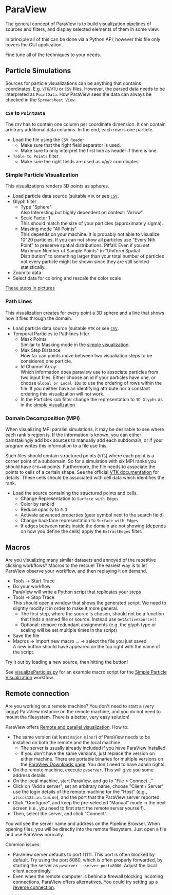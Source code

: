 # ParaView

The general concept of ParaView is to build visualization pipelines of sources and filters, and display selected elements of them in some view.

In principle all of this can be done via a Python API, however this file only covers the GUI application.

Fine tune all of the techniques to your needs.

## Particle Simulations

Sources for particle visualizations can be anything that contains coordinates. E.g. `VTK`/`VTU` or `CSV` files. However, the parsed data needs to be interpreted as `PointData`. How ParaView sees the data can always be checked in the `Spreadsheet View`.

### `CSV` to `PointData`

The `CSV` has to contain one column per coordinate dimension. It can contain arbitrary additional data columns. In the end, each row is one particle.

- Load the file using the `CSV Reader`
    - Make sure that the right field separator is used.
    - Make sure to only interpret the first line as header if there is one.
- `Table to Points` filter
    - Make sure the right fields are used as x/y/z coordinates.

### Simple Particle Visualization

This visualizations renders 3D points as spheres.

- Load particle data source (suitable `VTK` or see [`CSV`](#csv-to-pointdata).
- Glyph filter
    - Type "Sphere"\
    Also Interesting but highly dependent on context: "Arrow".
    - Scale Factor 1\
    This should match the size of your particles (approximately sigma).
    - Masking mode "All Points"\
    This depends on your machine. It is probably not able to visualize 10^20 particles. If you can not show all particles use "Every Nth Point" to preserve spatial distributions. Pitfall: Even if you set Maximum Number of Sample Points" in "Uniform Spatial Distribution" to something larger than your total number of particles not every particle might be shown since they are still selcted statistically.
- Zoom to data
- Select data for coloring and rescale the color scale

[These steps in pictures](https://www.in.tum.de/fileadmin/w00bws/i05/FG_uploads/ParaviewVisualizeParticles.pdf)

### Path Lines

This visualization creates for every point a 3D sphere and a line that shows how it flies through the domain.

- Load particle data source (suitable `VTK` or see [`CSV`](#csv-to-pointdata).
- Temporal Particles to Pathlines filter.
    - Mask Points\
    Similar to Masking mode in the [simple visualization](#simple-particle-visualization).
    - Max Step Distance\
    How far can points move between two visualiation steps to be considered one particle.
    - Id Channel Array\
    Which information does paraview use to associate particles from two input files.
    Either choose an id if your particles have one, or choose `Global or Local IDs` to use
    the ordering of rows within the file. If you neither have an identifying attribute nor
    a constant ordering this visualization will not work.
    - In the Particles sub filter change the representation to `3D Glyphs` as in the
    [simple visualization](#simple-particle-visualization)

### Domain Decomposition (MPI)

When visualizing MPI parallel simulations, it may be desirable to see where each rank's region is. If the information is known, you can either painstakingly add box sources to manually add each subdomain, or if your program writes this information to a file use this.

Such files should contain structured points (`VTS`) where each point is a corner point of a subdomain. So for a simulation with six MPI ranks you should have `8*6=48` points. Furthermore, the file needs to associate the points to cells of a certain shape. See the official [VTK documentation](https://vtk.org/documentation/) for details. These cells should be associated with cell data which identifies the rank.

- Load the source containing the structured points and cells.
    - Change Representation to `Surface with Edges`
    - Color by rank id
    - Reduce opacity to `0.3`
    - Activate advanced properties (gear symbol next to the search field)
    - Change backface representation to `Surface with Edges`
    - If edges between ranks inside the domain are not showing (depends on how you define the cells) apply the `ExtractEdges` filter.

## Macros

Are you visualizing many similar datasets and annoyed of the repetitive clicking workflows? Macros to the rescue! The easiest way is to let ParaView observe your workflow, and then replaying it on demand.

- Tools -> Start Trace
- Do your workflow\
  ParaView will write a Python script that replicates your steps
- Tools -> Stop Trace\
  This should open a window that shows the generated script. We need to slightly modify it in order to make it more general.
    - The first step, where the source is chosen, should not be a function that finds a named file or source. Instead use `GetActiveSource()`
    - Optional: remove redundant assignments (e.g. the glyph type or scaling will be set multiple times in the script)
- Save the file
- Macros -> Import new macro ... -> select the file you just saved\
  A new button should have appeared on the top right with the name of the script.

Try it out by loading a new source, then hitting the button!

See [visualizeParticles.py](visualizeParticles.py) for an example macro script for the [Simple Particle Visualization](#simple-particle-visualization) workflow.

## Remote connection

Are you working on a remote machine? You don't need to start a (very laggy) ParaView instance on the remote machine, and you do not need to mount the filesystem. There is a better, very easy solution!

ParaView offers [Remote and parallel visualization](https://docs.paraview.org/en/latest/ReferenceManual/parallelDataVisualization.html). How to:
- The same version (at least `major.minor`) of ParaView needs to be installed on both the remote and the local machine
   - The server is usually already included if you have ParaView installed.
   - If you don't have the same versions, just replace the version on either machine. There are portable binaries for multiple versions on the [ParaView Downloads page](https://www.paraview.org/download/). You don't need to have admin rights.
- On the remote machine, execute `pvserver`. This will give you some address details.
- On the local machine, start ParaView, and go to "File > Connect..."
- Click on "Add a server", set an arbitrary name, choose "Client / Server", use the login details of the remote machine for the "Host" (e.g., `atsccs123.in.tum.de`), and the port that the ParaView server reported.
- Click "Configure", and keep the pre-selected "Manual" mode in the next screen (i.e., you need to first start the remote server yourself).
- Then, select the server, and click "Connect".

You will see the server name and address on the Pipeline Browser. When opening files, you will be directly into the remote filesystem. Just open a file and use ParaView normally.

Common issues:
- ParaView server defaults to port 11111. This port is often blocked by default. Try using the port 8080, which is often properly forwarded, by starting the server as `pvserver --server-port=8080`. Adjust the local client accordingly.
- Even when the remote computer is behind a firewall blocking incoming connections, ParaView offers alternatives. You could try setting up a [reverse connection](https://docs.paraview.org/en/latest/ReferenceManual/parallelDataVisualization.html#sec-reverseconnections).
